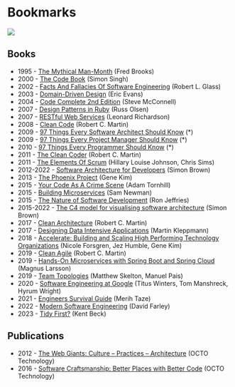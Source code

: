 # Bookmarks
[![](https://github.com/jaaufauvre/bookmarks/workflows/Link%20checker/badge.svg)](https://github.com/jaaufauvre/bookmarks/actions?query=workflow%3ALink%20checker)

## Books

* 1995 - [The Mythical Man-Month](https://www.amazon.co.uk/dp/0201835959) (Fred Brooks)
* 2000 - [The Code Book](https://www.amazon.co.uk/dp/0385495323) (Simon Singh)
* 2002 - [Facts And Fallacies Of Software Engineering](https://www.amazon.co.uk/dp/0321117425) (Robert L. Glass)
* 2003 - [Domain-Driven Design](https://www.amazon.co.uk/dp/0321125215) (Eric Evans)
* 2004 - [Code Complete 2nd Edition](https://www.amazon.co.uk/dp/0735619670) (Steve McConnell)
* 2007 - [Design Patterns in Ruby](https://www.amazon.co.uk/dp/0321490452) (Russ Olsen)
* 2007 - [RESTful Web Services](https://www.amazon.co.uk/dp/0596529260) (Leonard Richardson)
* 2008 - [Clean Code](https://www.amazon.co.uk/dp/0132350882) (Robert C. Martin)
* 2009 - [97 Things Every Software Architect Should Know](https://www.amazon.co.uk/dp/059652269X) (*)
* 2009 - [97 Things Every Project Manager Should Know](https://www.amazon.co.uk/dp/0596804164) (*)
* 2010 - [97 Things Every Programmer Should Know](https://www.amazon.co.uk/dp/0596809484) (*)
* 2011 - [The Clean Coder](https://www.amazon.co.uk/dp/0137081073) (Robert C. Martin)
* 2011 - [The Elements Of Scrum](https://www.amazon.co.uk/dp/0982866917) (Hillary Louise Johnson, Chris Sims)
* 2012-2022 - [Software Architecture for Developers](https://leanpub.com/b/software-architecture) (Simon Brown)
* 2013 - [The Phoenix Project](https://www.amazon.co.uk/dp/0988262592) (Gene Kim)
* 2015 - [Your Code As A Crime Scene](https://www.amazon.co.uk/dp/1680500384) (Adam Tornhill)
* 2015 - [Building Microservices](https://www.amazon.co.uk/dp/1491950358) (Sam Newman)
* 2015 - [The Nature of Software Development](https://www.amazon.co.uk/dp/1941222374) (Ron Jeffries)
* 2015-2022 - [The C4 model for visualising software architecture](https://leanpub.com/b/software-architecture) (Simon Brown)
* 2017 - [Clean Architecture](https://www.amazon.co.uk/dp/0134494164) (Robert C. Martin)
* 2017 - [Designing Data Intensive Applications](https://www.amazon.co.uk/dp/1449373321) (Martin Kleppmann)
* 2018 - [Accelerate: Building and Scaling High Performing Technology Organizations](https://www.amazon.co.uk/dp/1942788339) (Nicole Forsgren, Jez Humble, Gene Kim)
* 2019 - [Clean Agile](https://www.amazon.co.uk/dp/0135781868) (Robert C. Martin)
* 2019 - [Hands-On Microservices with Spring Boot and Spring Cloud](https://www.amazon.co.uk/dp/B07T1Y2JRJ) (Magnus Larsson)
* 2019 - [Team Topologies](https://www.amazon.co.uk/dp/1942788819) (Matthew Skelton, Manuel Pais)
* 2020 - [Software Engineering at Google](https://www.amazon.co.uk/dp/1492082791) (Titus Winters, Tom Manshreck, Hyrum Wright)
* 2021 - [Engineers Survival Guide](https://www.amazon.co.uk/dp/B09MBZBGFK) (Merih Taze)
* 2022 - [Modern Software Engineering](https://www.amazon.co.uk/dp/0137314914) (David Farley)
* 2023 - [Tidy First?](https://www.amazon.co.uk/dp/1098151240) (Kent Beck)

## Publications

* 2012 - [The Web Giants: Culture – Practices – Architecture](https://www.amazon.co.uk/dp/B01HYRL640) (OCTO Technology)
* 2016 - [Software Craftsmanship: Better Places with Better Code](https://publication.octo.com/en/download-whitepaper-culture-code) (OCTO Technology)
